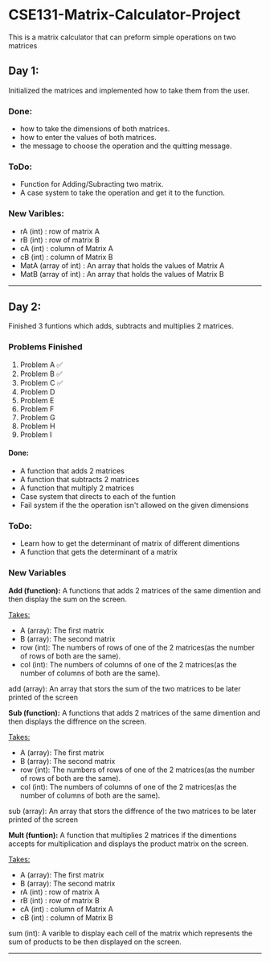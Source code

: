 # CSE131-Matrix-Calculator-Project
 This is a matrix calculator that can preform simple operations on two matrices

## Day 1:
Initialized the matrices and implemented how to take them from the user.

### Done:
 - how to take the dimensions of both matrices.
 - how to enter the values of both matrices.
 - the message to choose the operation and the quitting message.

### ToDo:
- Function for Adding/Subracting two matrix.
- A case system to take the operation and get it to the function.

### New Varibles:
- rA (int) : row of matrix A
- rB (int) : row of matrix B
- cA (int) : column of Matrix A
- cB (int) : column of Matrix B
- MatA (array of int) : An array that holds the values of Matrix A
- MatB (array of int) : An array that holds the values of Matrix B
---

## Day 2:
Finished 3 funtions which adds, subtracts and multiplies 2 matrices.

### Problems Finished
1. Problem A ✅
2. Problem B ✅
3. Problem C ✅
4. Problem D
5. Problem E
6. Problem F
7. Problem G
8. Problem H
9. Problem I

#### Done:
- A function that adds 2 matrices
- A function that subtracts 2 matrices
- A function that multiply 2 matrices
- Case system that directs to each of the funtion
- Fail system if the the operation isn't allowed on the given dimensions

### ToDo:
- Learn how to get the determinant of matrix of different dimentions
- A function that gets the determinant of a matrix

### New Variables

**Add (function):** A functions that adds 2 matrices of the same dimention and then display the sum on the screen.

<u>Takes:</u>
- A (array): The first matrix
- B (array): The second matrix
- row (int): The numbers of rows of one of the 2 matrices(as the number of rows of both are the same).
- col (int): The numbers of columns of one of the 2 matrices(as the number of columns of both are the same).

add (array): An array that stors the sum of the two matrices to be later printed of the screen

**Sub (function):** A functions that adds 2 matrices of the same dimention and then displays the diffrence on the screen.

<u>Takes:</u>
- A (array): The first matrix
- B (array): The second matrix
- row (int): The numbers of rows of one of the 2 matrices(as the number of rows of both are the same).
- col (int): The numbers of columns of one of the 2 matrices(as the number of columns of both are the same).

sub (array): An array that stors the diffrence of the two matrices to be later printed of the screen

**Mult (funtion):** A function that multiplies 2 matrices if the dimentions accepts for multiplication and displays the product matrix on the screen.

<u>Takes:</u>
- A (array): The first matrix
- B (array): The second matrix
- rA (int) : row of matrix A
- rB (int) : row of matrix B
- cA (int) : column of Matrix A
- cB (int) : column of Matrix B

sum (int): A varible to display each cell of the matrix which represents the sum of products to be then displayed on the screen.

---

